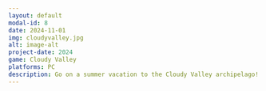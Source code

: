 ```yaml
---
layout: default
modal-id: 8
date: 2024-11-01
img: cloudyvalley.jpg
alt: image-alt
project-date: 2024
game: Cloudy Valley
platforms: PC
description: Go on a summer vacation to the Cloudy Valley archipelago! Swim, climb, and explore the different islands at your own pace. Discover treasures or enjoy a cozy and relaxing atmosphere by the waves... 
---
```

